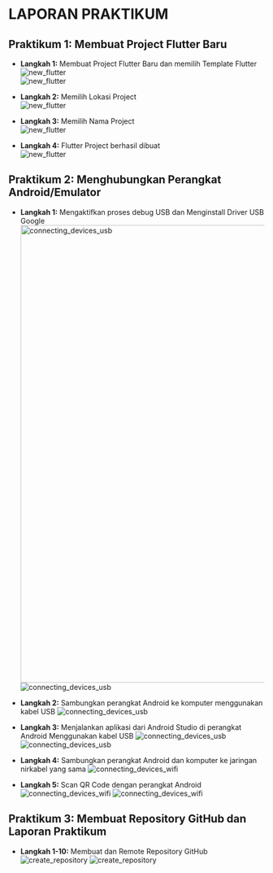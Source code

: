 # LAPORAN PRAKTIKUM

## Praktikum 1: Membuat Project Flutter Baru   

* **Langkah 1:** Membuat Project Flutter Baru dan memilih Template Flutter  
   ![new_flutter](images/01.png)  
   ![new_flutter](images/02.png)

* **Langkah 2:** Memilih Lokasi Project  
   ![new_flutter](images/03.png)

* **Langkah 3:** Memilih Nama Project  
   ![new_flutter](images/04.png)

* **Langkah 4:** Flutter Project berhasil dibuat  
   ![new_flutter](images/05.png)

## Praktikum 2: Menghubungkan Perangkat Android/Emulator

* **Langkah 1:** Mengaktifkan proses debug USB dan Menginstall Driver USB Google  
   <img src="images/06.jpg" alt="connecting_devices_usb" width="900"/>
    ![connecting_devices_usb](images/07.png)

* **Langkah 2:** Sambungkan perangkat Android ke komputer menggunakan kabel USB
    ![connecting_devices_usb](images/08.jpg)

* **Langkah 3:** Menjalankan aplikasi dari Android Studio di perangkat Android Menggunakan kabel USB
    ![connecting_devices_usb](images/09.png)
    ![connecting_devices_usb](images/10.jpg)

* **Langkah 4:** Sambungkan perangkat Android dan komputer ke jaringan nirkabel yang sama
    ![connecting_devices_wifi](images/11.png)   

* **Langkah 5:** Scan QR Code dengan perangkat Android
    ![connecting_devices_wifi](images/12.jpg)
    ![connecting_devices_wifi](images/13.jpg)

## Praktikum 3: Membuat Repository GitHub dan Laporan Praktikum

* **Langkah 1-10:** Membuat dan Remote Repository GitHub
    ![create_repository](images/14.png)
    ![create_repository](images/15.png)